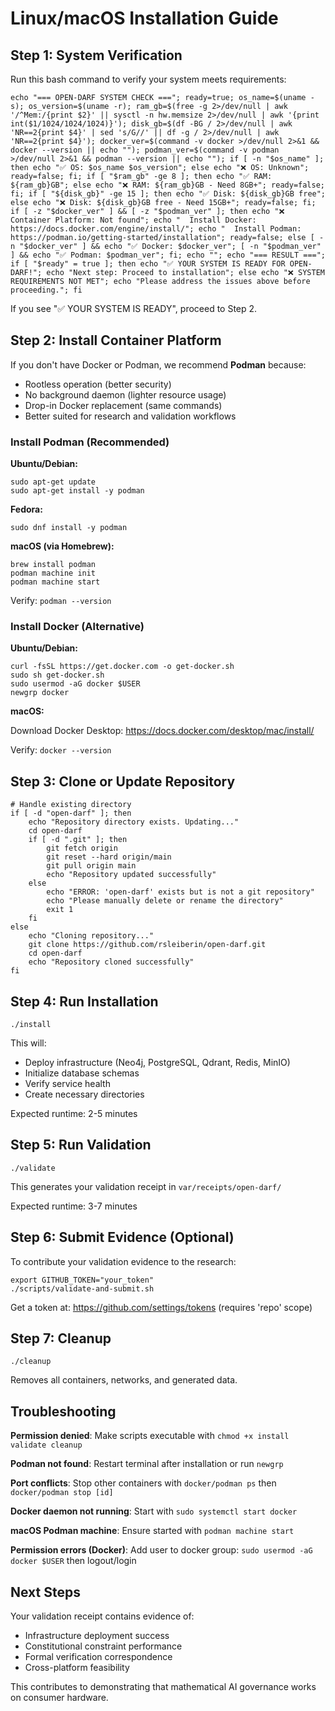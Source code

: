 # Linux/macOS Installation Guide

## Step 1: System Verification

Run this bash command to verify your system meets requirements:

    echo "=== OPEN-DARF SYSTEM CHECK ==="; ready=true; os_name=$(uname -s); os_version=$(uname -r); ram_gb=$(free -g 2>/dev/null | awk '/^Mem:/{print $2}' || sysctl -n hw.memsize 2>/dev/null | awk '{print int($1/1024/1024/1024)}'); disk_gb=$(df -BG / 2>/dev/null | awk 'NR==2{print $4}' | sed 's/G//' || df -g / 2>/dev/null | awk 'NR==2{print $4}'); docker_ver=$(command -v docker >/dev/null 2>&1 && docker --version || echo ""); podman_ver=$(command -v podman >/dev/null 2>&1 && podman --version || echo ""); if [ -n "$os_name" ]; then echo "✅ OS: $os_name $os_version"; else echo "❌ OS: Unknown"; ready=false; fi; if [ "$ram_gb" -ge 8 ]; then echo "✅ RAM: ${ram_gb}GB"; else echo "❌ RAM: ${ram_gb}GB - Need 8GB+"; ready=false; fi; if [ "${disk_gb}" -ge 15 ]; then echo "✅ Disk: ${disk_gb}GB free"; else echo "❌ Disk: ${disk_gb}GB free - Need 15GB+"; ready=false; fi; if [ -z "$docker_ver" ] && [ -z "$podman_ver" ]; then echo "❌ Container Platform: Not found"; echo "  Install Docker: https://docs.docker.com/engine/install/"; echo "  Install Podman: https://podman.io/getting-started/installation"; ready=false; else [ -n "$docker_ver" ] && echo "✅ Docker: $docker_ver"; [ -n "$podman_ver" ] && echo "✅ Podman: $podman_ver"; fi; echo ""; echo "=== RESULT ==="; if [ "$ready" = true ]; then echo "✅ YOUR SYSTEM IS READY FOR OPEN-DARF!"; echo "Next step: Proceed to installation"; else echo "❌ SYSTEM REQUIREMENTS NOT MET"; echo "Please address the issues above before proceeding."; fi

If you see "✅ YOUR SYSTEM IS READY", proceed to Step 2.

## Step 2: Install Container Platform

If you don't have Docker or Podman, we recommend **Podman** because:
- Rootless operation (better security)
- No background daemon (lighter resource usage)
- Drop-in Docker replacement (same commands)
- Better suited for research and validation workflows

### Install Podman (Recommended)

**Ubuntu/Debian:**

    sudo apt-get update
    sudo apt-get install -y podman

**Fedora:**

    sudo dnf install -y podman

**macOS (via Homebrew):**

    brew install podman
    podman machine init
    podman machine start

Verify: `podman --version`

### Install Docker (Alternative)

**Ubuntu/Debian:**

    curl -fsSL https://get.docker.com -o get-docker.sh
    sudo sh get-docker.sh
    sudo usermod -aG docker $USER
    newgrp docker

**macOS:**

Download Docker Desktop: https://docs.docker.com/desktop/mac/install/

Verify: `docker --version`

## Step 3: Clone or Update Repository

    # Handle existing directory
    if [ -d "open-darf" ]; then
        echo "Repository directory exists. Updating..."
        cd open-darf
        if [ -d ".git" ]; then
            git fetch origin
            git reset --hard origin/main
            git pull origin main
            echo "Repository updated successfully"
        else
            echo "ERROR: 'open-darf' exists but is not a git repository"
            echo "Please manually delete or rename the directory"
            exit 1
        fi
    else
        echo "Cloning repository..."
        git clone https://github.com/rsleiberin/open-darf.git
        cd open-darf
        echo "Repository cloned successfully"
    fi

## Step 4: Run Installation

    ./install

This will:
- Deploy infrastructure (Neo4j, PostgreSQL, Qdrant, Redis, MinIO)
- Initialize database schemas
- Verify service health
- Create necessary directories

Expected runtime: 2-5 minutes

## Step 5: Run Validation

    ./validate

This generates your validation receipt in `var/receipts/open-darf/`

Expected runtime: 3-7 minutes

## Step 6: Submit Evidence (Optional)

To contribute your validation evidence to the research:

    export GITHUB_TOKEN="your_token"
    ./scripts/validate-and-submit.sh

Get a token at: https://github.com/settings/tokens (requires 'repo' scope)

## Step 7: Cleanup

    ./cleanup

Removes all containers, networks, and generated data.

## Troubleshooting

**Permission denied**: Make scripts executable with `chmod +x install validate cleanup`

**Podman not found**: Restart terminal after installation or run `newgrp`

**Port conflicts**: Stop other containers with `docker/podman ps` then `docker/podman stop [id]`

**Docker daemon not running**: Start with `sudo systemctl start docker`

**macOS Podman machine**: Ensure started with `podman machine start`

**Permission errors (Docker)**: Add user to docker group: `sudo usermod -aG docker $USER` then logout/login

## Next Steps

Your validation receipt contains evidence of:
- Infrastructure deployment success
- Constitutional constraint performance
- Formal verification correspondence
- Cross-platform feasibility

This contributes to demonstrating that mathematical AI governance works on consumer hardware.

